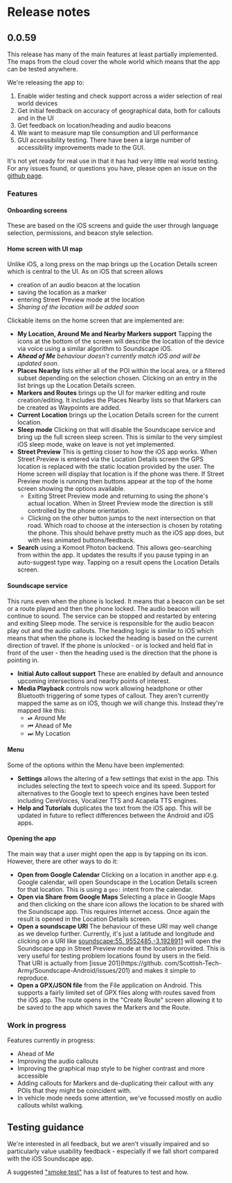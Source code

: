 # Release notes

## 0.0.59

This release has many of the main features at least partially implemented. The maps from the cloud cover the whole world which means that the app can be tested anywhere.

We're releasing the app to:

1. Enable wider testing and check support across a wider selection of real world devices
1. Get initial feedback on accuracy of geographical data, both for callouts and in the UI
1. Get feedback on location/heading and audio beacons
1. We want to measure map tile consumption and UI performance
1. GUI accessibility testing. There have been a large number of accessibility improvements made to the GUI.

It's not yet ready for real use in that it has had very little real world testing. For any issues found, or questions you have, please open an issue on the [github page](https://github.com/Scottish-Tech-Army/Soundscape-Android/issues).

### Features
#### Onboarding screens
These are based on the iOS screens and guide the user through language selection, permissions, and beacon style selection.

#### Home screen with UI map
Unlike iOS, a long press on the map brings up the Location Details screen which is central to the UI. As on iOS that screen allows 
- creation of an audio beacon at the location
- saving the location as a marker
- entering Street Preview mode at the location
- _Sharing of the location will be added soon_

Clickable items on the home screen that are implemented are:

  * **My Location, Around Me and Nearby Markers support** Tapping the icons at the bottom of the screen will describe the location of the device via voice using a similar algorithm to Soundscape iOS. 
  * _**Ahead of Me** behaviour doesn't currently match iOS and will be updated soon._
  * **Places Nearby** lists either all of the POI within the local area, or a filtered subset depending on the selection chosen. Clicking on an entry in the list brings up the Location Details screen.
  * **Markers and Routes** brings up the UI for marker editing and route creation/editing. It includes the Places Nearby lists so that Markers can be created as Waypoints are added.
  * **Current Location** brings up the Location Details screen for the current location.
  * **Sleep mode** Clicking on that will disable the Soundscape service and bring up the full screen sleep screen. This is similar to the very simplest iOS sleep mode, wake on leave is not yet implemented.
  * **Street Preview** This is getting closer to how the iOS app works. When Street Preview is entered via the Location Details screen the GPS location is replaced with the static location provided by the user. The Home screen will display that location is if the phone was there. If Street Preview mode is running then buttons appear at the top of the home screen showing the options available.
    * Exiting Street Preview mode and returning to using the phone's actual location. When in Street Preview mode the direction is still controlled by the phone orientation.
    * Clicking on the other button jumps to the next intersection on that road. Which road to choose at the intersection is 
      chosen by rotating the phone. This should behave pretty much as the iOS app does, but with less animated buttons/feedback.
  * **Search** using a Komoot Photon backend. This allows geo-searching from within the app. It updates the results if you pause typing in an auto-suggest type way. Tapping on a result opens the Location Details screen.

#### Soundscape service
This runs even when the phone is locked. It means that a beacon can be set or a route played and then the phone locked. The audio beacon will continue to sound. The service can be stopped and restarted by entering and exiting Sleep mode. The service is responsible for the audio beacon play out and the audio callouts. The heading logic is similar to iOS which means that when the phone is locked the heading is based on the current direction of travel. If the phone is unlocked - or is locked and held flat in front of the user - then the heading used is the direction that the phone is pointing in.

* **Initial Auto callout support** These are enabled by default and announce upcoming intersections and nearby points of interest.
* **Media Playback** controls now work allowing headphone or other Bluetooth triggering of some types of callout. They aren't currently mapped the same as on iOS, though we will change this.
  Instead they're mapped like this:
  * ⏯ Around Me
  * ⏮ Ahead of Me
  * ⏭ My Location

#### Menu
Some of the options within the Menu have been implemented:
* **Settings** allows the altering of a few settings that exist in the app. This includes selecting the text to speech voice and its speed. Support for alternatives to the Google text to speech engines have been tested including CereVoices, Vocalizer TTS and Acapela TTS engines.
* **Help and Tutorials** duplicates the text from the iOS app. This will be updated in future to reflect differences between the Android and iOS apps.

#### Opening the app
The main way that a user might open the app is by tapping on its icon. However, there are other ways to do it:

*  **Open from Google Calendar** Clicking on a location in another app e.g. Google calendar, will open Soundscape in the Location Details screen for that location. This is using a `geo:` intent from the calendar.
*  **Open via Share from Google Maps** Selecting a place in Google Maps and then clicking on the share icon allows the location to be shared with the Soundscape app. This requires Internet access. Once again the result is opened in the Location Details screen.
*  **Open a soundscape URI** The behaviour of these URI may well change as we develop further. Currently, it's just a latitude and longitude and clicking on a URI like [soundscape:55.
   9552485,-3.1928911](soundscape:55.9552485,-3.1928911) will open the Soundscape app in Street Preview mode at the location provided. This is very useful for testing problem locations found by users in the field. That URI is actually from [issue 201](https://github.
   com/Scottish-Tech-Army/Soundscape-Android/issues/201) and makes it simple to  reproduce.
*  **Open a GPX/JSON file** from the File application on Android. This supports a fairly limited set of GPX files along with routes saved from the iOS app. The route opens in the "Create Route" screen allowing it to be saved to the app which saves the Markers and the Route.

### Work in progress
Features currently in progress:
 * Ahead of Me
 * Improving the audio callouts
 * Improving the graphical map style to be higher contrast and more accessible
 * Adding callouts for Markers and de-duplicating their callout with any POIs that they might be coincident with.
 * In vehicle mode needs some attention, we've focussed mostly on audio callouts whilst walking.

## Testing guidance
We're interested in all feedback, but we aren't visually impaired and so particularly value usability feedback - especially if we fall short compared with the iOS Soundscape app.

A suggested ["smoke test"](smoke_test.md) has a list of features to test and how.
